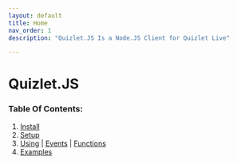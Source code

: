```yaml
---
layout: default
title: Home
nav_order: 1
description: "Quizlet.JS Is a Node.JS Client for Quizlet Live"

---
```


# Quizlet.JS

### Table Of Contents:

1. [Install](Installing)
2. [Setup](Setup)
3. [Using](Using) \| [Events](Events) \| [Functions](Functions)
4. [Examples](Examples)